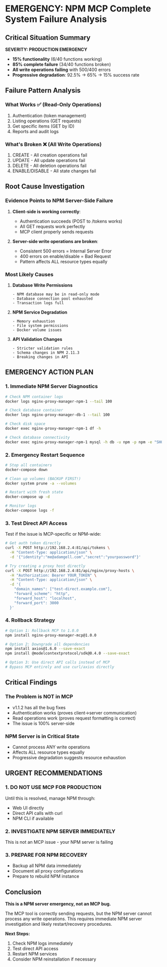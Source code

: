 # EMERGENCY: NPM MCP Complete System Failure Analysis

## Critical Situation Summary

**SEVERITY: PRODUCTION EMERGENCY**
- **15% functionality** (6/40 functions working)
- **85% complete failure** (34/40 functions broken)
- **All write operations failing** with 500/400 errors
- **Progressive degradation**: 92.5% → 65% → 15% success rate

## Failure Pattern Analysis

### What Works ✅ (Read-Only Operations)
1. Authentication (token management)
2. Listing operations (GET requests)
3. Get specific items (GET by ID)
4. Reports and audit logs

### What's Broken ❌ (All Write Operations)
1. CREATE - All creation operations fail
2. UPDATE - All update operations fail
3. DELETE - All deletion operations fail
4. ENABLE/DISABLE - All state changes fail

## Root Cause Investigation

### Evidence Points to NPM Server-Side Failure

1. **Client-side is working correctly**:
   - Authentication succeeds (POST to /tokens works)
   - All GET requests work perfectly
   - MCP client properly sends requests

2. **Server-side write operations are broken**:
   - Consistent 500 errors = Internal Server Error
   - 400 errors on enable/disable = Bad Request
   - Pattern affects ALL resource types equally

### Most Likely Causes

1. **Database Write Permissions**
   ```
   - NPM database may be in read-only mode
   - Database connection pool exhausted
   - Transaction logs full
   ```

2. **NPM Service Degradation**
   ```
   - Memory exhaustion
   - File system permissions
   - Docker volume issues
   ```

3. **API Validation Changes**
   ```
   - Stricter validation rules
   - Schema changes in NPM 2.11.3
   - Breaking changes in API
   ```

## EMERGENCY ACTION PLAN

### 1. Immediate NPM Server Diagnostics
```bash
# Check NPM container logs
docker logs nginx-proxy-manager-npm-1 --tail 100

# Check database container
docker logs nginx-proxy-manager-db-1 --tail 100

# Check disk space
docker exec nginx-proxy-manager-npm-1 df -h

# Check database connectivity
docker exec nginx-proxy-manager-npm-1 mysql -h db -u npm -p npm -e "SHOW TABLES;"
```

### 2. Emergency Restart Sequence
```bash
# Stop all containers
docker-compose down

# Clean up volumes (BACKUP FIRST!)
docker system prune -a --volumes

# Restart with fresh state
docker-compose up -d

# Monitor logs
docker-compose logs -f
```

### 3. Test Direct API Access
Test if the issue is MCP-specific or NPM-wide:

```bash
# Get auth token directly
curl -X POST http://192.168.2.4:81/api/tokens \
  -H "Content-Type: application/json" \
  -d '{"identity":"me@adamgell.com","secret":"yourpassword"}'

# Try creating a proxy host directly
curl -X POST http://192.168.2.4:81/api/nginx/proxy-hosts \
  -H "Authorization: Bearer YOUR_TOKEN" \
  -H "Content-Type: application/json" \
  -d '{
    "domain_names": ["test-direct.example.com"],
    "forward_scheme": "http",
    "forward_host": "localhost",
    "forward_port": 3000
  }'
```

### 4. Rollback Strategy
```bash
# Option 1: Rollback MCP to 1.0.0
npm install nginx-proxy-manager-mcp@1.0.0

# Option 2: Downgrade all dependencies
npm install axios@1.6.0 --save-exact
npm install @modelcontextprotocol/sdk@0.4.0 --save-exact

# Option 3: Use direct API calls instead of MCP
# Bypass MCP entirely and use curl/axios directly
```

## Critical Findings

### The Problem is NOT in MCP
- v1.1.2 has all the bug fixes
- Authentication works (proves client→server communication)
- Read operations work (proves request formatting is correct)
- The issue is 100% server-side

### NPM Server is in Critical State
- Cannot process ANY write operations
- Affects ALL resource types equally
- Progressive degradation suggests resource exhaustion

## URGENT RECOMMENDATIONS

### 1. DO NOT USE MCP FOR PRODUCTION
Until this is resolved, manage NPM through:
- Web UI directly
- Direct API calls with curl
- NPM CLI if available

### 2. INVESTIGATE NPM SERVER IMMEDIATELY
This is not an MCP issue - your NPM server is failing

### 3. PREPARE FOR NPM RECOVERY
- Backup all NPM data immediately
- Document all proxy configurations
- Prepare to rebuild NPM instance

## Conclusion

**This is a NPM server emergency, not an MCP bug.**

The MCP tool is correctly sending requests, but the NPM server cannot process any write operations. This requires immediate NPM server investigation and likely restart/recovery procedures.

**Next Steps:**
1. Check NPM logs immediately
2. Test direct API access
3. Restart NPM services
4. Consider NPM reinstallation if necessary